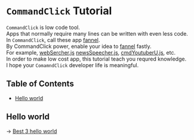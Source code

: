 # `CommandClick` Tutorial

`CommandClick` is low code tool.  
Apps that normally require many lines can be written with even less code.  
In `CommandClick`, call these app [fannel](https://github.com/puutaro/commandclick-repository/blob/master/README.md#commandclick-repository).  
By CommandClick power, enable your idea to [fannel](https://github.com/puutaro/commandclick-repository/blob/master/README.md#commandclick-repository) fastly.  
For example, [webSercher.js](https://github.com/puutaro/commandclick-repository/blob/master/fannel/webSearcher.js) [newsSpeecher.js](https://github.com/puutaro/commandclick-repository/blob/master/fannel/newsSpeecherDir/newsSpeecher.md), [cmdYoutuberU.js](https://github.com/puutaro/commandclick-repository/blob/master/fannel/cmdYoutuberUDir/cmdYoutuber.md), etc.  
In order to make low cost app, this tutorial teach you requred knowledge.  
I hope your `ComamndClick` developer life is meaningful.  

Table of Contents
-----------------
<!-- vim-markdown-toc GFM -->

* [Hello world](#hello-world)


## Hello world

-> [Best 3 hello world](https://github.com/puutaro/CommandClick/blob/master/md/developer/tutorial/hello_world.md)

